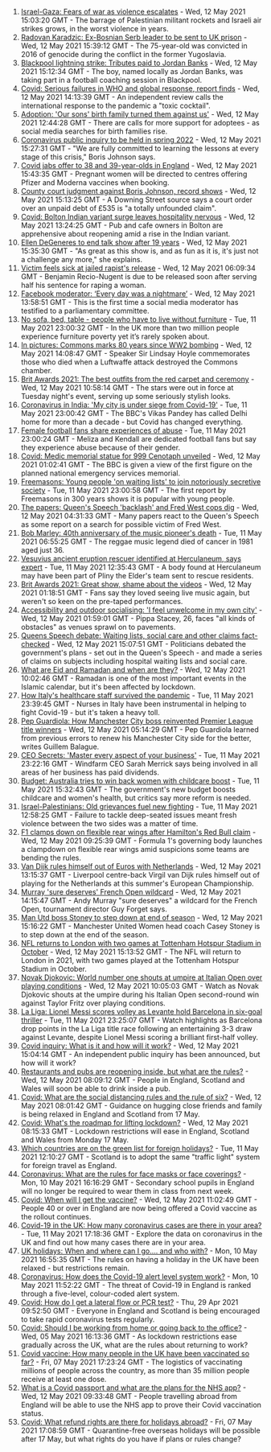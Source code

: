 1. [Israel-Gaza: Fears of war as violence escalates](https://www.bbc.co.uk/news/world-middle-east-57083595) - Wed, 12 May 2021 15:03:20 GMT - The barrage of Palestinian militant rockets and Israeli air strikes grows, in the worst violence in years.
2. [Radovan Karadzic: Ex-Bosnian Serb leader to be sent to UK prison](https://www.bbc.co.uk/news/uk-57090123) - Wed, 12 May 2021 15:39:12 GMT - The 75-year-old was convicted in 2016 of genocide during the conflict in the former Yugoslavia.
3. [Blackpool lightning strike: Tributes paid to Jordan Banks](https://www.bbc.co.uk/news/uk-england-lancashire-57083921) - Wed, 12 May 2021 15:12:34 GMT - The boy, named locally as Jordan Banks, was taking part in a football coaching session in Blackpool.
4. [Covid: Serious failures in WHO and global response, report finds](https://www.bbc.co.uk/news/world-57085505) - Wed, 12 May 2021 14:13:39 GMT - An independent review calls the international response to the pandemic a "toxic cocktail".
5. [Adoption: 'Our sons' birth family turned them against us'](https://www.bbc.co.uk/news/uk-57084243) - Wed, 12 May 2021 12:44:28 GMT - There are calls for more support for adoptees - as social media searches for birth families rise.
6. [Coronavirus public inquiry to be held in spring 2022](https://www.bbc.co.uk/news/uk-57088314) - Wed, 12 May 2021 15:27:31 GMT - "We are fully committed to learning the lessons at every stage of this crisis," Boris Johnson says.
7. [Covid jabs offer to 38 and 39-year-olds in England](https://www.bbc.co.uk/news/health-57088018) - Wed, 12 May 2021 15:43:35 GMT - Pregnant women will be directed to centres offering Pfizer and Moderna vaccines when booking.
8. [County court judgment against Boris Johnson, record shows](https://www.bbc.co.uk/news/uk-politics-57087274) - Wed, 12 May 2021 15:13:25 GMT - A Downing Street source says a court order over an unpaid debt of £535 is "a totally unfounded claim".
9. [Covid: Bolton Indian variant surge leaves hospitality nervous](https://www.bbc.co.uk/news/uk-england-manchester-57075618) - Wed, 12 May 2021 13:24:25 GMT - Pub and cafe owners in Bolton are apprehensive about reopening amid a rise in the Indian variant.
10. [Ellen DeGeneres to end talk show after 19 years](https://www.bbc.co.uk/news/entertainment-arts-57091501) - Wed, 12 May 2021 15:35:30 GMT - "As great as this show is, and as fun as it is, it's just not a challenge any more," she explains.
11. [Victim feels sick at jailed rapist's release](https://www.bbc.co.uk/news/uk-england-south-yorkshire-57078867) - Wed, 12 May 2021 06:09:34 GMT - Benjamin Recio-Nugent is due to be released soon after serving half his sentence for raping a woman.
12. [Facebook moderator: ‘Every day was a nightmare’](https://www.bbc.co.uk/news/technology-57088382) - Wed, 12 May 2021 13:58:51 GMT - This is the first time a social media moderator has testified to a parliamentary committee.
13. [No sofa, bed, table - people who have to live without furniture](https://www.bbc.co.uk/news/uk-57076659) - Tue, 11 May 2021 23:00:32 GMT - In the UK more than two million people experience furniture poverty yet it’s rarely spoken about.
14. [In pictures: Commons marks 80 years since WW2 bombing](https://www.bbc.co.uk/news/uk-politics-57088372) - Wed, 12 May 2021 14:08:47 GMT - Speaker Sir Lindsay Hoyle commemorates those who died when a Luftwaffe attack destroyed the Commons chamber.
15. [Brit Awards 2021: The best outfits from the red carpet and ceremony](https://www.bbc.co.uk/news/entertainment-arts-57084402) - Wed, 12 May 2021 10:58:14 GMT - The stars were out in force at Tuesday night's event, serving up some seriously stylish looks.
16. [Coronavirus in India: 'My city is under siege from Covid-19'](https://www.bbc.co.uk/news/world-asia-india-57067462) - Tue, 11 May 2021 23:00:42 GMT - The BBC's Vikas Pandey has called Delhi home for more than a decade - but Covid has changed everything.
17. [Female football fans share experiences of abuse](https://www.bbc.co.uk/news/technology-56988482) - Tue, 11 May 2021 23:00:24 GMT - Meliza and Kendall are dedicated football fans but say they experience abuse because of their gender.
18. [Covid: Medic memorial statue for 999 Cenotaph unveiled](https://www.bbc.co.uk/news/uk-57079844) - Wed, 12 May 2021 01:02:41 GMT - The BBC is given a view of the first figure on the planned national emergency services memorial.
19. [Freemasons: Young people 'on waiting lists' to join notoriously secretive society](https://www.bbc.co.uk/news/uk-england-hampshire-57059148) - Tue, 11 May 2021 23:00:58 GMT - The first report by Freemasons in 300 years shows it is popular with young people.
20. [The papers: Queen's Speech 'backlash' and Fred West cops dig](https://www.bbc.co.uk/news/blogs-the-papers-57081224) - Wed, 12 May 2021 04:31:33 GMT - Many papers react to the Queen's Speech as some report on a search for possible victim of Fred West.
21. [Bob Marley: 40th anniversary of the music pioneer's death](https://www.bbc.co.uk/news/in-pictures-57022757) - Tue, 11 May 2021 06:55:25 GMT - The reggae music legend died of cancer in 1981 aged just 36.
22. [Vesuvius ancient eruption rescuer identified at Herculaneum, says expert](https://www.bbc.co.uk/news/world-europe-57055163) - Tue, 11 May 2021 12:35:43 GMT - A body found at Herculaneum may have been part of Pliny the Elder's team sent to rescue residents.
23. [Brit Awards 2021: Great show, shame about the videos](https://www.bbc.co.uk/news/entertainment-arts-57082190) - Wed, 12 May 2021 01:18:51 GMT - Fans say they loved seeing live music again, but weren't so keen on the pre-taped performances.
24. [Accessibility and outdoor socialising: 'I feel unwelcome in my own city'](https://www.bbc.co.uk/news/newsbeat-57072498) - Wed, 12 May 2021 01:59:01 GMT - Pippa Stacey, 26, faces "all kinds of obstacles" as venues sprawl on to pavements.
25. [Queens Speech debate: Waiting lists, social care and other claims fact-checked](https://www.bbc.co.uk/news/57076024) - Wed, 12 May 2021 15:07:51 GMT - Politicians debated the government's plans - set out in the Queen's Speech - and made a series of claims on subjects including hospital waiting lists and social care.
26. [What are Eid and Ramadan and when are they?](https://www.bbc.co.uk/news/explainers-56695447) - Wed, 12 May 2021 10:02:46 GMT - Ramadan is one of the most important events in the Islamic calendar, but it's been affected by lockdown.
27. [How Italy's healthcare staff survived the pandemic](https://www.bbc.co.uk/news/world-europe-57071604) - Tue, 11 May 2021 23:39:45 GMT - Nurses in Italy have been instrumental in helping to fight Covid-19 - but it's taken a heavy toll.
28. [Pep Guardiola: How Manchester City boss reinvented Premier League title winners](https://www.bbc.co.uk/sport/football/56951662) - Wed, 12 May 2021 05:14:29 GMT - Pep Guardiola learned from previous errors to renew his Manchester City side for the better, writes Guillem Balague.
29. [CEO Secrets: 'Master every aspect of your business'](https://www.bbc.co.uk/news/business-57013569) - Tue, 11 May 2021 23:22:16 GMT - Windfarm CEO Sarah Merrick says being involved in all areas of her business has paid dividends.
30. [Budget: Australia tries to win back women with childcare boost](https://www.bbc.co.uk/news/world-australia-57052663) - Tue, 11 May 2021 15:32:43 GMT - The government's new budget boosts childcare and women's health, but critics say more reform is needed.
31. [Israel-Palestinians: Old grievances fuel new fighting](https://www.bbc.co.uk/news/world-middle-east-57074460) - Tue, 11 May 2021 12:58:25 GMT - Failure to tackle deep-seated issues meant fresh violence between the two sides was a matter of time.
32. [F1 clamps down on flexible rear wings after Hamilton's Red Bull claim](https://www.bbc.co.uk/sport/formula1/57086036) - Wed, 12 May 2021 09:25:39 GMT - Formula 1's governing body launches a clampdown on flexible rear wings amid suspicions some teams are bending the rules.
33. [Van Dijk rules himself out of Euros with Netherlands](https://www.bbc.co.uk/sport/football/57083439) - Wed, 12 May 2021 13:15:37 GMT - Liverpool centre-back Virgil van Dijk rules himself out of playing for the Netherlands at this summer's European Championship.
34. [Murray 'sure deserves' French Open wildcard](https://www.bbc.co.uk/sport/tennis/57081223) - Wed, 12 May 2021 14:15:47 GMT - Andy Murray "sure deserves" a wildcard for the French Open, tournament director Guy Forget says.
35. [Man Utd boss Stoney to step down at end of season](https://www.bbc.co.uk/sport/football/57091581) - Wed, 12 May 2021 15:16:22 GMT - Manchester United Women head coach Casey Stoney is to step down at the end of the season.
36. [NFL returns to London with two games at Tottenham Hotspur Stadium in October](https://www.bbc.co.uk/sport/american-football/57091182) - Wed, 12 May 2021 15:13:52 GMT - The NFL will return to London in 2021, with two games played at the Tottenham Hotspur Stadium in October.
37. [Novak Djokovic: World number one shouts at umpire at Italian Open over playing conditions](https://www.bbc.co.uk/sport/av/tennis/57085534) - Wed, 12 May 2021 10:05:03 GMT - Watch as Novak Djokovic shouts at the umpire during his Italian Open second-round win against Taylor Fritz over playing conditions.
38. [La Liga: Lionel Messi scores volley as Levante hold Barcelona in six-goal thriller](https://www.bbc.co.uk/sport/av/football/57080304) - Tue, 11 May 2021 23:25:07 GMT - Watch highlights as Barcelona drop points in the La Liga title race following an entertaining 3-3 draw against Levante, despite Lionel Messi scoring a brilliant first-half volley.
39. [Covid inquiry: What is it and how will it work?](https://www.bbc.co.uk/news/explainers-57085964) - Wed, 12 May 2021 15:04:14 GMT - An independent public inquiry has been announced, but how will it work?
40. [Restaurants and pubs are reopening inside, but what are the rules?](https://www.bbc.co.uk/news/business-52977388) - Wed, 12 May 2021 08:09:12 GMT - People in England, Scotland and Wales will soon be able to drink inside a pub.
41. [Covid: What are the social distancing rules and the rule of six?](https://www.bbc.co.uk/news/uk-51506729) - Wed, 12 May 2021 08:01:42 GMT - Guidance on hugging close friends and family is being relaxed in England and Scotland from 17 May.
42. [Covid: What's the roadmap for lifting lockdown?](https://www.bbc.co.uk/news/explainers-52530518) - Wed, 12 May 2021 08:15:33 GMT - Lockdown restrictions will ease in England, Scotland and Wales from Monday 17 May.
43. [Which countries are on the green list for foreign holidays?](https://www.bbc.co.uk/news/explainers-52544307) - Tue, 11 May 2021 12:10:27 GMT - Scotland is to adopt the same "traffic light" system for foreign travel as England.
44. [Coronavirus: What are the rules for face masks or face coverings?](https://www.bbc.co.uk/news/health-51205344) - Mon, 10 May 2021 16:16:29 GMT - Secondary school pupils in England will no longer be required to wear them in class from next week.
45. [Covid: When will I get the vaccine?](https://www.bbc.co.uk/news/health-55045639) - Wed, 12 May 2021 11:02:49 GMT - People 40 or over in England are now being offered a Covid vaccine as the rollout continues.
46. [Covid-19 in the UK: How many coronavirus cases are there in your area?](https://www.bbc.co.uk/news/uk-51768274) - Tue, 11 May 2021 17:18:36 GMT - Explore the data on coronavirus in the UK and find out how many cases there are in your area.
47. [UK holidays: When and where can I go.... and who with?](https://www.bbc.co.uk/news/explainers-52646738) - Mon, 10 May 2021 16:55:35 GMT - The rules on having a holiday in the UK have been relaxed - but restrictions remain.
48. [Coronavirus: How does the Covid-19 alert level system work?](https://www.bbc.co.uk/news/explainers-52634739) - Mon, 10 May 2021 11:52:22 GMT - The threat of Covid-19 in England is ranked through a five-level, colour-coded alert system.
49. [Covid: How do I get a lateral flow or PCR test?](https://www.bbc.co.uk/news/health-51943612) - Thu, 29 Apr 2021 09:52:50 GMT - Everyone in England and Scotland is being encouraged to take rapid coronavirus tests regularly.
50. [Covid: Should I be working from home or going back to the office?](https://www.bbc.co.uk/news/business-52567567) - Wed, 05 May 2021 16:13:36 GMT - As lockdown restrictions ease gradually across the UK, what are the rules about returning to work?
51. [Covid vaccine: How many people in the UK have been vaccinated so far?](https://www.bbc.co.uk/news/health-55274833) - Fri, 07 May 2021 17:23:24 GMT - The logistics of vaccinating millions of people across the country, as more than 35 million people receive at least one dose.
52. [What is a Covid passport and what are the plans for the NHS app?](https://www.bbc.co.uk/news/explainers-55718553) - Wed, 12 May 2021 09:33:48 GMT - People travelling abroad from England will be able to use the NHS app to prove their Covid vaccination status.
53. [Covid: What refund rights are there for holidays abroad?](https://www.bbc.co.uk/news/business-51615412) - Fri, 07 May 2021 17:08:59 GMT - Quarantine-free overseas holidays will be possible after 17 May, but what rights do you have if plans or rules change?
